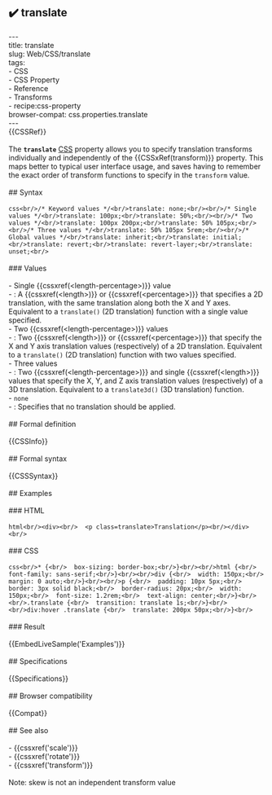 ## ✔️ translate 
 ---<br/>title: translate<br/>slug: Web/CSS/translate<br/>tags:<br/>  - CSS<br/>  - CSS Property<br/>  - Reference<br/>  - Transforms<br/>  - recipe:css-property<br/>browser-compat: css.properties.translate<br/>---<br/>{{CSSRef}}<br/><br/>The **`translate`** [CSS](/en-US/docs/Web/CSS) property allows you to specify translation transforms individually and independently of the {{CSSxRef(transform)}} property. This maps better to typical user interface usage, and saves having to remember the exact order of transform functions to specify in the `transform` value.<br/><br/>## Syntax<br/><br/>```css<br/>/* Keyword values */<br/>translate: none;<br/><br/>/* Single values */<br/>translate: 100px;<br/>translate: 50%;<br/><br/>/* Two values */<br/>translate: 100px 200px;<br/>translate: 50% 105px;<br/><br/>/* Three values */<br/>translate: 50% 105px 5rem;<br/><br/>/* Global values */<br/>translate: inherit;<br/>translate: initial;<br/>translate: revert;<br/>translate: revert-layer;<br/>translate: unset;<br/>```<br/><br/>### Values<br/><br/>- Single {{cssxref(&lt;length-percentage&gt;)}} value<br/>  - : A {{cssxref(&lt;length&gt;)}} or {{cssxref(&lt;percentage&gt;)}} that specifies a 2D translation, with the same translation along both the X and Y axes. Equivalent to a `translate()` (2D translation) function with a single value specified.<br/>- Two {{cssxref(&lt;length-percentage&gt;)}} values<br/>  - : Two {{cssxref(&lt;length&gt;)}} or {{cssxref(&lt;percentage&gt;)}} that specify the X and Y axis translation values (respectively) of a 2D translation. Equivalent to a `translate()` (2D translation) function with two values specified.<br/>- Three values<br/>  - : Two {{cssxref(&lt;length-percentage&gt;)}} and single {{cssxref(&lt;length&gt;)}} values that specify the X, Y, and Z axis translation values (respectively) of a 3D translation. Equivalent to a `translate3d()` (3D translation) function.<br/>- `none`<br/>  - : Specifies that no translation should be applied.<br/><br/>## Formal definition<br/><br/>{{CSSInfo}}<br/><br/>## Formal syntax<br/><br/>{{CSSSyntax}}<br/><br/>## Examples<br/><br/>### HTML<br/><br/>```html<br/><div><br/>  <p class=translate>Translation</p><br/></div><br/>```<br/><br/>### CSS<br/><br/>```css<br/>* {<br/>  box-sizing: border-box;<br/>}<br/><br/>html {<br/>  font-family: sans-serif;<br/>}<br/><br/>div {<br/>  width: 150px;<br/>  margin: 0 auto;<br/>}<br/><br/>p {<br/>  padding: 10px 5px;<br/>  border: 3px solid black;<br/>  border-radius: 20px;<br/>  width: 150px;<br/>  font-size: 1.2rem;<br/>  text-align: center;<br/>}<br/><br/>.translate {<br/>  transition: translate 1s;<br/>}<br/><br/>div:hover .translate {<br/>  translate: 200px 50px;<br/>}<br/>```<br/><br/>### Result<br/><br/>{{EmbedLiveSample('Examples')}}<br/><br/>## Specifications<br/><br/>{{Specifications}}<br/><br/>## Browser compatibility<br/><br/>{{Compat}}<br/><br/>## See also<br/><br/>- {{cssxref('scale')}}<br/>- {{cssxref('rotate')}}<br/>- {{cssxref('transform')}}<br/><br/>Note: skew is not an independent transform value<br/>
